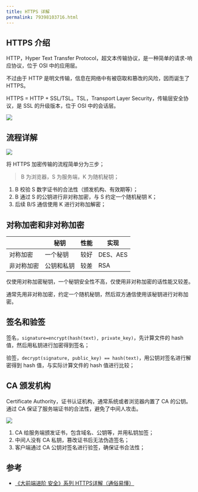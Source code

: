 ```yaml
---
title: HTTPS 详解
permalink: 79398103716.html
---
```


## HTTPS 介绍

HTTP，Hyper Text Transfer Protocol，超文本传输协议，是一种简单的请求-响应协议，位于 OSI 中的应用层。

不过由于 HTTP 是明文传输，信息在网络中有被窃取和篡改的风险，因而诞生了 HTTPS。

HTTPS = HTTP + SSL/TSL。TSL，Transport Layer Security，传输层安全协议，是 SSL 的升级版本，位于 OSI 中的会话层。

![](http://image.caojiantao.site:1024/31ac5def8f5856a562712486cb4ec54f.png)

## 流程详解

![](http://image.caojiantao.site:1024/6324e430caf23566f93214cabf03e2ce.png)

将 HTTPS 加密传输的流程简单分为三步；

> B 为浏览器，S 为服务端，K 为随机秘钥；

1. B 校验 S 数字证书的合法性（颁发机构、有效期等）；
2. B 通过 S 的公钥进行非对称加密，与 S 约定一个随机秘钥 K；
3. 后续 B/S 通信使用 K 进行对称加解密；

## 对称加密和非对称加密

|  | 秘钥 | 性能 | 实现 |
| ---- | ---- | ---- | ---- |
| 对称加密 | 一个秘钥 | 较好 | DES、AES |
| 非对称加密 | 公钥和私钥 | 较差 | RSA |

仅使用对称加密秘钥，一个秘钥安全性不高，仅使用非对称加密的话性能又较差。

通常先用非对称加密，约定一个随机秘钥，然后双方通信使用该秘钥进行对称加密。

## 签名和验签

签名，`signature=encrypt(hash(text), private_key)`，先计算文件的 hash 值，然后用私钥进行加密得到签名；

验签，`decrypt(signature, public_key) == hash(text)`，用公钥对签名进行解密得到 hash 值，与实际计算文件的 hash 值进行比较；

## CA 颁发机构

Certificate Authority，证书认证机构，通常系统或者浏览器内置了 CA 的公钥。通过 CA 保证了服务端证书的合法性，避免了中间人攻击。

![](http://image.caojiantao.site:1024/b0b437ba911b5907043ed762982c39ac.png)

1. CA 给服务端颁发证书，包含域名、公钥等，并用私钥加签；
2. 中间人没有 CA 私钥，篡改证书后无法伪造签名；
3. 客户端通过 CA 公钥对签名进行验签，确保证书合法性；

## 参考

- [《大前端进阶 安全》系列 HTTPS详解（通俗易懂）](https://juejin.cn/post/6844904127420432391)
